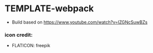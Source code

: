 # TEMPLATE-webpack

- Build based on https://www.youtube.com/watch?v=IZGNcSuwBZs

### icon credit:

- FLATICON: freepik
